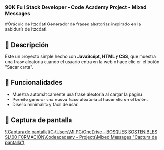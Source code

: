 ### 90K Full Stack Developer  - Code Academy Project - Mixed Messages

#Óráculo de Itzcóatl
Generador de frases aleatorias inspirado en la sabiduría de Itzcóatl.

## 📌 Descripción
Este un proyecto simple hecho con **JavaScript, HTML y CSS**, que muestra una frase aleatoria cuando el usuario entra en la web o hace clic en el botón "Sacar carta".

## 🚀 Funcionalidades
+ Muestra automáticamente una frase aleatoria al cargar la página.
+ Permite generar una nueva frase aleatoria al hacer clic en el botón.
+ Diseño minimalita y fácil de usar.

## 📸 Captura de pantalla
[![Captura de pantalla](C:\Users\MI PC\OneDrive - BOSQUES SOSTENIBLES SL\00 FORMACIÓN\Codeacademy - Projects\Mixed Messages "Captura de pantalla")](http://https://bosquessostenibles-my.sharepoint.com/:i:/p/christian/Ee6VMJ2qNElPg45OrQxsgiABjHsVREvCIOOYTAOAF17dvg?e=knDxWo "Captura de pantalla")
